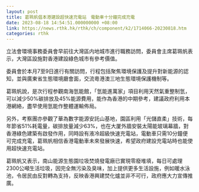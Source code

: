 ```yaml
---
layout: post
title: 葛珮帆倡本港建設超快速充電站　電動車十分鐘完成充電
date: 2023-08-18 14:54:51.000000000 +08:00
link: https://news.rthk.hk/rthk/ch/component/k2/1714066-20230818.htm
categories: rthk
---
```


立法會環境事務委員會早前往大灣區内地城市進行職務訪問，委員會主席葛珮帆表示，大灣區設施對香港建設綠色城市有參考價值。

委員會於本月7至9日進行有關訪問，行程包括聚焦環境保護及提升對新能源的認知，並與廣東省生態環境廳會面，交流粵港澳三地生態環境保護機制等。

葛珮帆說，是次行程参觀南海氫能館，「氫能進萬家」項目利用天然氣重整制氫，可以減少50%碳排放及45%能源費用，能作為香港的中期參考，建議政府利用本港網絡，盡早使用氫能作整體運輸佈局。

另外，考察團亦參觀了華為數字能源安託山基地，園區利用「光儲直柔」技術，每年節省51%耗電量，碳排放量減少63%，也在大厦外牆安裝太陽能玻璃幕牆，對香港綠色建築有啟發作用，同時設有液冷超級快速充電站，電動車只需10分鐘便可完成充電，葛珮帆相信香港電動車未來發展快速，希望政府建設充電站時也能使用超快速充電站。

葛珮帆又表示，南山能源生態園垃圾焚燒發電廠已實現零廢堆填，每日可處理2300公噸生活垃圾，因完全無污染及臭味，加上提供更多生活設施，例如暖水泳池，令居民由反對轉為支持，反映香港興建焚化爐並非不可行，政府應大力宣傳推廣。
